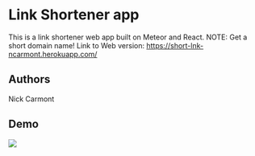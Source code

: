 # Link Shortener app

This is a link shortener web app built on Meteor and React. NOTE: Get a short domain name!
Link to Web version: https://short-lnk-ncarmont.herokuapp.com/


## Authors
Nick Carmont

## Demo
![](Link-shortener-demo.gif)
